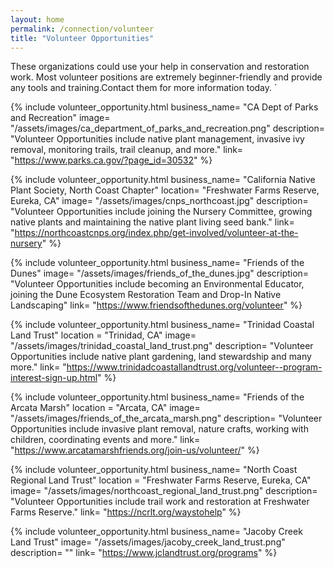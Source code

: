 ```yaml
---
layout: home                                                            
permalink: /connection/volunteer
title: "Volunteer Opportunities"
---
```

These organizations could use your help in conservation and restoration work. Most volunteer positions are extremely beginner-friendly and provide any tools and training.Contact them for more information today. ` 

{% include volunteer_opportunity.html 
	business_name= "CA Dept of Parks and Recreation"
	image= "/assets/images/ca_department_of_parks_and_recreation.png" 
	description= "Volunteer Opportunities include native plant management, invasive ivy removal, monitoring trails, trail cleanup, and more."
	link= "https://www.parks.ca.gov/?page_id=30532"
%}

{% include volunteer_opportunity.html 
	business_name= "California Native Plant Society, North Coast Chapter"
	location= "Freshwater Farms Reserve, Eureka, CA"
	image= "/assets/images/cnps_northcoast.jpg"
	description= "Volunteer Opportunities include joining the Nursery Committee, growing native plants and maintaining the native plant living seed bank."
	link= "https://northcoastcnps.org/index.php/get-involved/volunteer-at-the-nursery"
%}

{% include volunteer_opportunity.html 
	business_name= "Friends of the Dunes"
	image= "/assets/images/friends_of_the_dunes.jpg" 
	description= "Volunteer Opportunities include becoming an Environmental Educator, joining the Dune Ecosystem Restoration Team and Drop-In Native Landscaping"
	link= "https://www.friendsofthedunes.org/volunteer"
%}

{% include volunteer_opportunity.html 
	business_name= "Trinidad Coastal Land Trust"
	location = "Trinidad, CA"
	image= "/assets/images/trinidad_coastal_land_trust.png" 
	description= "Volunteer Opportunities include native plant gardening, land stewardship and many more."
	link= "https://www.trinidadcoastallandtrust.org/volunteer--program-interest-sign-up.html"
%}

{% include volunteer_opportunity.html 
	business_name= "Friends of the Arcata Marsh"
	location = "Arcata, CA"
	image= "/assets/images/friends_of_the_arcata_marsh.png"
	description= "Volunteer Opportunities include invasive plant removal, nature crafts, working with children, coordinating events and more." 
	link= "https://www.arcatamarshfriends.org/join-us/volunteer/"
%}

{% include volunteer_opportunity.html 
	business_name= "North Coast Regional Land Trust"
	location = "Freshwater Farms Reserve, Eureka, CA"
	image= "/assets/images/northcoast_regional_land_trust.png"
	description= "Volunteer Opportunities include trail work and restoration at Freshwater Farms Reserve."
	link= "https://ncrlt.org/waystohelp"
%}

{% include volunteer_opportunity.html 
	business_name= "Jacoby Creek Land Trust"
	image= "/assets/images/jacoby_creek_land_trust.png" 
	description= ""
	link= "https://www.jclandtrust.org/programs"
%}

